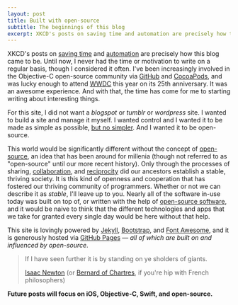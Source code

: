 ```yaml
---
layout: post
title: Built with open-source
subtitle: The beginnings of this blog
excerpt: XKCD's posts on saving time and automation are precisely how this blog came to be. Until now, I never had the time or motivation to write on a regular basis, though I considered it often. I've been increasingly involved in the Objective-C open-source community via GitHub and CocoaPods, and was lucky enough 
---
```


XKCD's posts on [saving time](http://xkcd.com/1205/) and [automation](http://xkcd.com/1319/) are precisely how this blog came to be. Until now, I never had the time or motivation to write on a regular basis, though I considered it often. I've been increasingly involved in the Objective-C open-source community via [GitHub](https://github.com/jessesquires) and [CocoaPods](http://cocoapods.org), and was lucky enough to attend [WWDC](https://developer.apple.com/wwdc) this year on its 25th anniversary. It was an awesome experience. And with that, the time has come for me to starting writing about interesting things.

For this site, I did not want a *blogspot* or *tumblr* or *wordpress* site. I wanted to build a site and manage it myself. I wanted control and I wanted it to be made as simple as possible, [but no simpler](http://en.wikiquote.org/wiki/Albert_Einstein). And I wanted it to be open-source.

This world would be significantly different without the concept of [open-source](http://en.wikipedia.org/wiki/Open_source), an idea that has been around for millenia (though not referred to as "open-source" until our more recent history). Only through the processes of sharing, [collaboration](http://blogs.sciencemag.org/origins/2009/09/on-the-origin-of-cooperation.html), and [reciprocity](http://www.sciencedaily.com/releases/2013/08/130820094643.htm) did our ancestors establish a stable, thriving society. It is this kind of openness and cooperation that has fostered our thriving community of programmers. Whether or not we can describe it as *stable*, I'll leave up to you. Nearly all of the software in-use today was built on top of, or written with the help of [open-source software](http://en.wikipedia.org/wiki/Open-source_software), and it would be naive to think that the different technologies and apps that we take for granted every single day would be here without that help.

This site is lovingly powered by [Jekyll](http://jekyllrb.com), [Bootstrap](http://getbootstrap.com), and [Font Awesome](http://fortawesome.github.io/Font-Awesome/), and it is generously hosted via [GitHub Pages](https://pages.github.com) &mdash; *all of which are built on and influenced by open-source*.

<blockquote>
	<p>If I have seen further it is by standing on ye sholders of giants.</p>
	<footer>
		<a href="http://en.wikiquote.org/wiki/Isaac_Newton" target="_blank">Isaac Newton</a>
		(or <a href="http://en.wikipedia.org/wiki/Bernard_of_Chartres" target="_blank">Bernard of Chartres</a>, if you're hip with French philosophers)
	</footer>
</blockquote>

**Future posts will focus on iOS, Objective-C, Swift, and open-source.**
